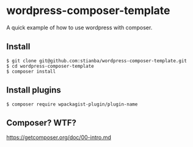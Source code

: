 # wordpress-composer-template
A quick example of how to use wordpress with composer.
## Install
```
$ git clone git@github.com:stianba/wordpress-composer-template.git
$ cd wordpress-composer-template
$ composer install
```
## Install plugins
```
$ composer require wpackagist-plugin/plugin-name
```
## Composer? WTF?
https://getcomposer.org/doc/00-intro.md
